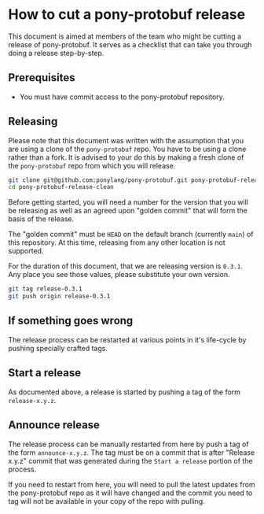 # How to cut a pony-protobuf release

This document is aimed at members of the team who might be cutting a release of pony-protobuf. It serves as a checklist that can take you through doing a release step-by-step.

## Prerequisites

* You must have commit access to the pony-protobuf repository.

## Releasing

Please note that this document was written with the assumption that you are using a clone of the `pony-protobuf` repo. You have to be using a clone rather than a fork. It is advised to your do this by making a fresh clone of the `pony-protobuf` repo from which you will release.

```bash
git clone git@github.com:ponylang/pony-protobuf.git pony-protobuf-release-clean
cd pony-protobuf-release-clean
```

Before getting started, you will need a number for the version that you will be releasing as well as an agreed upon "golden commit" that will form the basis of the release.

The "golden commit" must be `HEAD` on the default branch (currently `main`) of this repository. At this time, releasing from any other location is not supported.

For the duration of this document, that we are releasing version is `0.3.1`. Any place you see those values, please substitute your own version.

```bash
git tag release-0.3.1
git push origin release-0.3.1
```

## If something goes wrong

The release process can be restarted at various points in it's life-cycle by pushing specially crafted tags.

## Start a release

As documented above, a release is started by pushing a tag of the form `release-x.y.z`.

## Announce release

The release process can be manually restarted from here by push a tag of the form `announce-x.y.z`. The tag must be on a commit that is after "Release x.y.z" commit that was generated during the `Start a release` portion of the process.

If you need to restart from here, you will need to pull the latest updates from the pony-protobuf repo as it will have changed and the commit you need to tag will not be available in your copy of the repo with pulling.
